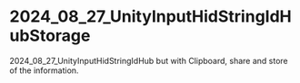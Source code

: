 # 2024_08_27_UnityInputHidStringIdHubStorage
2024_08_27_UnityInputHidStringIdHub but with Clipboard, share and store of the information.
